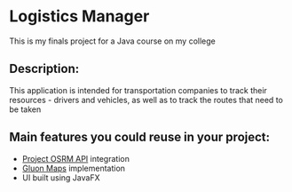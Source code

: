 # Logistics Manager

This is my finals project for a Java course on my college

## Description:

This application is intended for transportation companies to track their resources - drivers and vehicles, as well as to track the routes that need to be taken

## Main features you could reuse in your project:

- [Project OSRM API](http://project-osrm.org/docs/v5.5.1/api/#general-options) integration
- [Gluon Maps](https://github.com/gluonhq/maps) implementation
- UI built using JavaFX
